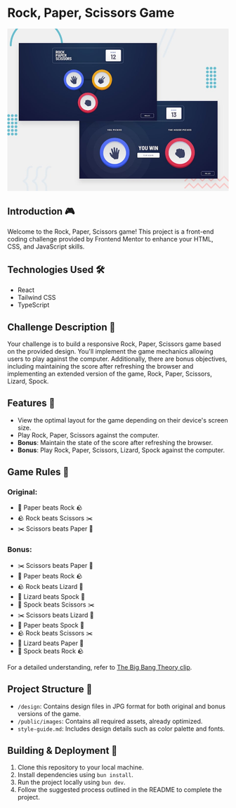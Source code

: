 # Rock, Paper, Scissors Game

![Design preview for the Rock, Paper, Scissors coding challenge](./design/desktop-preview.jpg)

## Introduction 🎮

Welcome to the Rock, Paper, Scissors game! This project is a front-end coding challenge provided by Frontend Mentor to enhance your HTML, CSS, and JavaScript skills.

## Technologies Used 🛠️

- React
- Tailwind CSS
- TypeScript

## Challenge Description 📝

Your challenge is to build a responsive Rock, Paper, Scissors game based on the provided design. You'll implement the game mechanics allowing users to play against the computer. Additionally, there are bonus objectives, including maintaining the score after refreshing the browser and implementing an extended version of the game, Rock, Paper, Scissors, Lizard, Spock.

## Features 🎯

- View the optimal layout for the game depending on their device's screen size.
- Play Rock, Paper, Scissors against the computer.
- **Bonus**: Maintain the state of the score after refreshing the browser.
- **Bonus**: Play Rock, Paper, Scissors, Lizard, Spock against the computer.

## Game Rules 📜

### **Original:**

- 📄 Paper beats Rock 🪨
- 🪨 Rock beats Scissors ✂️
- ✂️ Scissors beats Paper 📄

### **Bonus:**

- ✂️ Scissors beats Paper 📄
- 📄 Paper beats Rock 🪨
- 🪨 Rock beats Lizard 🦎
- 🦎 Lizard beats Spock 🖖
- 🖖 Spock beats Scissors ✂️
- ✂️ Scissors beats Lizard 🦎
- 📄 Paper beats Spock 🖖
- 🪨 Rock beats Scissors ✂️
- 🦎 Lizard beats Paper 📄
- 🖖 Spock beats Rock 🪨

For a detailed understanding, refer to [The Big Bang Theory clip](https://www.youtube.com/watch?v=iSHPVCBsnLw).

## Project Structure 📁

- `/design`: Contains design files in JPG format for both original and bonus versions of the game.
- `/public/images`: Contains all required assets, already optimized.
- `style-guide.md`: Includes design details such as color palette and fonts.

## Building & Deployment 🚀

1. Clone this repository to your local machine.
2. Install dependencies using `bun install`.
3. Run the project locally using `bun dev`.
4. Follow the suggested process outlined in the README to complete the project.
